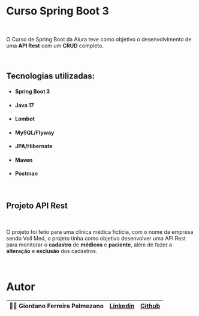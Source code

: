 # Curso Spring Boot 3

<br>
<p>O Curso de Spring Boot da Alura teve como objetivo o desenvolvimento de uma <b>API Rest</b> com um <b>CRUD</b> completo.</p>

<br>

## Tecnologias utilizadas:
* #### Spring Boot 3
* #### Java 17
* #### Lombot
* #### MySQL/Flyway
* #### JPA/Hibernate
* #### Maven
* #### Postman
<br>

## Projeto API Rest
<br>
<p>O projeto foi feito para uma clínica médica fictícia, com o nome da empresa sendo Voll Med, o projeto tinha como objetivo desenvolver uma API Rest para monitorar o <b>cadastro</b> de <b>médicos</b> e <b>paciente</b>, além de fazer a <b>alteração</b> e <b>exclusão</b> dos cadastros.</p>
<br>

# Autor 


<div align="center">

| 🧑🏻 Giordano Ferreira Palmezano | [Linkedin](https://www.linkedin.com/in/giordano-palmezano-90585b222/) | [Github](https://github.com/GiordanoFerreira) |
|------|------|------|

</div>